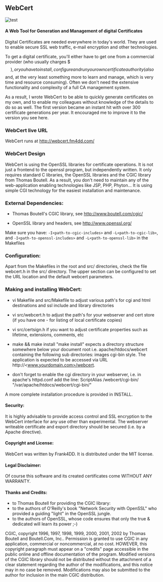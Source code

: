 ## WebCert

![test](https://github.com/fm4dd/webcert/workflows/test/badge.svg)

#### A Web Tool for Generation and Management of digital Certificates

Digital Certificates are needed everywhere in today's world. They are used
to enable secure SSL web traffic, e-mail encryption and other technologies.

To get a digital certificate, you'll either have to get one from a
commercial provider (who usually charges $$$), or you have to install,
configure and run your own certificate authority (also $$ and, at the
very least something more to learn and manage, which is very time
and resource consuming). Often we don't need the extensive functionality
and complexity of a full CA management system.

As a result, I wrote WebCert to be able to quickly generate certificates
on my own, and to enable my colleagues without knowledge of the details
to do so as well. The first version became an instant hit with over 300
certificate generations per year. It encouraged me to improve it to the
version you see here.

### WebCert live URL

WebCert runs at http://webcert.fm4dd.com/

### WebCert Design 

WebCert is using the OpenSSL libraries for certificate operations. It is
not just a frontend to the openssl program, but independently written.
It only requires standard C libraries,  the OpenSSL libraries and the CGIC
library from Thomas Boutell. As a result, you don't need to maintain any of
the web-application enabling technologies like JSP, PHP, Phyton...
It is using simple CGI technology for the easiest installation and maintenance.

### External Dependencies:

*	Thomas Boutell's CGIC library, see http://www.boutell.com/cgic/

*	OpenSSL library and headers, see http://www.openssl.org/

Make sure you have:
	`-I<path-to-cgic-includes>` and `-L<path-to-cgic-lib>`, and
	`-I<path-to-openssl-includes>` and `-L<path-to-openssl-lib>`
	 in the Makefiles

### Configuration:

Apart from the Makefiles in the root and src/ directories, check the file
webcert.h in the src/ directory. The upper section can be configured to set
the URL location and the default webcert parameters.

### Making and installing WebCert:

*	vi Makefile and src/Makefile to adjust various path's for cgi and html
	destinations and ssl include and library directories

*	vi src/webcert.h to adjust the path's for your webserver and cert
	store (if you have one - for listing of local certificate copies)

*	vi src/certsign.h if you want to adjust certificate properties
	such as lifetime, extensions, comments, etc

*	make && make install
	"make install" expects a directory structure somewhere below your
        document root i.e. apache/htdocs/webcert containing the following sub
	directories: images cgi-bin style. The application is expected
	to be accessed via URL http://<www.yourdomain.com>/webcert.

*	don't forget to enable the cgi directory in your webserver, i.e.
	in apache's httpd.conf add the line:
 	ScriptAlias /webcert/cgi-bin/ "/var/apache/htdocs/webcert/cgi-bin/"

A more complete installation procedure is provided in INSTALL.

#### Security:

It is highly advisable to provide access control and SSL encryption
to the WebCert interface for any use other than experimental.
The webserver writeable certificate and export directory should be secured
(i.e. by a Apache <Directory> directive).

#### Copyright and License:

WebCert was written by Frank4DD. It is distributed under the MIT license.

#### Legal Disclaimer:

Of course this software and its created certificates come WITHOUT ANY WARRANTY.

#### Thanks and Credits:

*	to Thomas Boutell for providing the CGIC library:
*	to the authors of O'Reilly's book "Network Security with OpenSSL"
	who provided a guiding "light" in the OpenSSL jungle.
*	to the authors of OpenSSL, whose code ensures that only the
	true & dedicated will learn its power ;-)


CGIC, copyright 1996, 1997, 1998, 1999, 2000, 2001, 2002 by Thomas Boutell
and Boutell.Com, Inc.. Permission is granted to use CGIC in any
application, commercial or noncommercial, at no cost. HOWEVER,
this copyright paragraph must appear on a "credits" page accessible
in the public online and offline documentation of the program.
Modified versions of the CGIC library should not be distributed without
the attachment of a clear statement regarding the author of the
modifications, and this notice may in no case be removed.
Modifications may also be submitted to the author for inclusion
in the main CGIC distribution.

